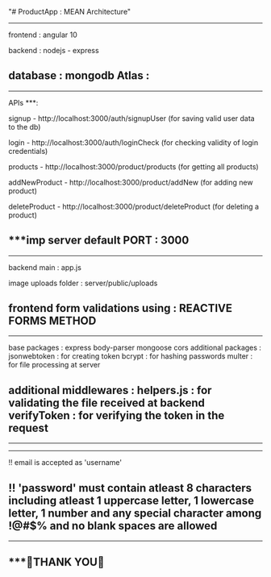"# ProductApp : MEAN Architecture" 

---------------------------------------------------
frontend : angular 10

backend : nodejs - express

database : mongodb Atlas : <cloud>
---------------------------------------------------

---------------------------------------------------
APIs ***:

signup - http://localhost:3000/auth/signupUser       (for saving valid user data to the db)

login  - http://localhost:3000/auth/loginCheck      (for checking validity of login credentials)

products - http://localhost:3000/product/products   (for getting all products)

addNewProduct -  http://localhost:3000/product/addNew   (for adding new product)

deleteProduct -  http://localhost:3000/product/deleteProduct    (for deleting a product)


***imp server default PORT : 3000
-----------------------------------------------------

-----------------------------------------------------
backend main         : app.js

image uploads folder : server/public/uploads

frontend form validations using : REACTIVE FORMS METHOD
-----------------------------------------------------

-----------------------------------------------------
base packages            :
                            express
                            body-parser
                            mongoose
                            cors
additional packages      :
                            jsonwebtoken : for creating token
                            bcrypt       : for hashing passwords
                            multer       : for file processing at server

additional middlewares   :
                            helpers.js   :  for validating the file received at backend
                            verifyToken  :  for verifying the token in the request
-----------------------------------------------------

-----------------------------------------------------
*****************************************************
!! email is accepted as 'username'

!! 'password' must contain atleast 8 characters including atleast 1 uppercase letter,
    1 lowercase letter, 1 number and any special character among !@#$% and no blank spaces are allowed
-----------------------------------------------------


-----------------------------------------------------
*********************🙂THANK YOU🙂******************
-----------------------------------------------------
